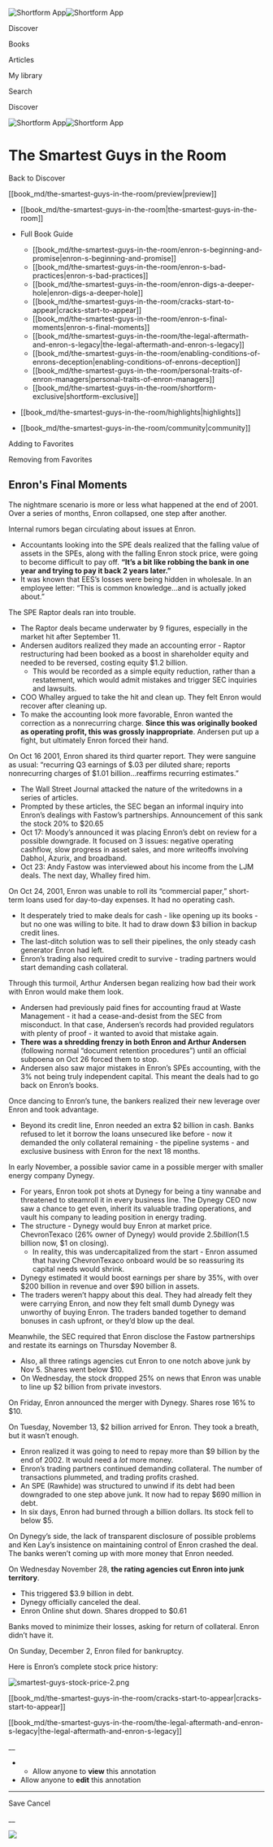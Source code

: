 ![Shortform App](/img/logo.36a2399e.svg)![Shortform App](/img/logo-dark.70c1b072.svg)

Discover

Books

Articles

My library

Search

Discover

![Shortform App](/img/logo.36a2399e.svg)![Shortform App](/img/logo-dark.70c1b072.svg)

# The Smartest Guys in the Room

Back to Discover

[[book_md/the-smartest-guys-in-the-room/preview|preview]]

  * [[book_md/the-smartest-guys-in-the-room|the-smartest-guys-in-the-room]]
  * Full Book Guide

    * [[book_md/the-smartest-guys-in-the-room/enron-s-beginning-and-promise|enron-s-beginning-and-promise]]
    * [[book_md/the-smartest-guys-in-the-room/enron-s-bad-practices|enron-s-bad-practices]]
    * [[book_md/the-smartest-guys-in-the-room/enron-digs-a-deeper-hole|enron-digs-a-deeper-hole]]
    * [[book_md/the-smartest-guys-in-the-room/cracks-start-to-appear|cracks-start-to-appear]]
    * [[book_md/the-smartest-guys-in-the-room/enron-s-final-moments|enron-s-final-moments]]
    * [[book_md/the-smartest-guys-in-the-room/the-legal-aftermath-and-enron-s-legacy|the-legal-aftermath-and-enron-s-legacy]]
    * [[book_md/the-smartest-guys-in-the-room/enabling-conditions-of-enrons-deception|enabling-conditions-of-enrons-deception]]
    * [[book_md/the-smartest-guys-in-the-room/personal-traits-of-enron-managers|personal-traits-of-enron-managers]]
    * [[book_md/the-smartest-guys-in-the-room/shortform-exclusive|shortform-exclusive]]
  * [[book_md/the-smartest-guys-in-the-room/highlights|highlights]]
  * [[book_md/the-smartest-guys-in-the-room/community|community]]



Adding to Favorites 

Removing from Favorites 

## Enron's Final Moments

The nightmare scenario is more or less what happened at the end of 2001. Over a series of months, Enron collapsed, one step after another.

Internal rumors began circulating about issues at Enron.

  * Accountants looking into the SPE deals realized that the falling value of assets in the SPEs, along with the falling Enron stock price, were going to become difficult to pay off. **“It’s a bit like robbing the bank in one year and trying to pay it back 2 years later.”**
  * It was known that EES’s losses were being hidden in wholesale. In an employee letter: “This is common knowledge...and is actually joked about.”



The SPE Raptor deals ran into trouble.

  * The Raptor deals became underwater by 9 figures, especially in the market hit after September 11.
  * Andersen auditors realized they made an accounting error - Raptor restructuring had been booked as a boost in shareholder equity and needed to be reversed, costing equity $1.2 billion.
    * This would be recorded as a simple equity reduction, rather than a restatement, which would admit mistakes and trigger SEC inquiries and lawsuits.
  * COO Whalley argued to take the hit and clean up. They felt Enron would recover after cleaning up.
  * To make the accounting look more favorable, Enron wanted the correction as a nonrecurring charge. **Since this was originally booked as operating profit, this was grossly inappropriate**. Andersen put up a fight, but ultimately Enron forced their hand.



On Oct 16 2001, Enron shared its third quarter report. They were sanguine as usual: “recurring Q3 earnings of $.03 per diluted share; reports nonrecurring charges of $1.01 billion...reaffirms recurring estimates.”

  * The Wall Street Journal attacked the nature of the writedowns in a series of articles. 
  * Prompted by these articles, the SEC began an informal inquiry into Enron’s dealings with Fastow’s partnerships. Announcement of this sank the stock 20% to $20.65
  * Oct 17: Moody’s announced it was placing Enron’s debt on review for a possible downgrade. It focused on 3 issues: negative operating cashflow, slow progress in asset sales, and more writeoffs involving Dabhol, Azurix, and broadband.
  * Oct 23: Andy Fastow was interviewed about his income from the LJM deals. The next day, Whalley fired him.



On Oct 24, 2001, Enron was unable to roll its “commercial paper,” short-term loans used for day-to-day expenses. It had no operating cash.

  * It desperately tried to make deals for cash - like opening up its books - but no one was willing to bite. It had to draw down $3 billion in backup credit lines.
  * The last-ditch solution was to sell their pipelines, the only steady cash generator Enron had left.
  * Enron’s trading also required credit to survive - trading partners would start demanding cash collateral.



Through this turmoil, Arthur Andersen began realizing how bad their work with Enron would make them look.

  * Andersen had previously paid fines for accounting fraud at Waste Management - it had a cease-and-desist from the SEC from misconduct. In that case, Andersen’s records had provided regulators with plenty of proof - it wanted to avoid that mistake again.
  * **There was a shredding frenzy in both Enron and Arthur Andersen** (following normal “document retention procedures”) until an official subpoena on Oct 26 forced them to stop.
  * Andersen also saw major mistakes in Enron’s SPEs accounting, with the 3% not being truly independent capital. This meant the deals had to go back on Enron’s books. 



Once dancing to Enron’s tune, the bankers realized their new leverage over Enron and took advantage.

  * Beyond its credit line, Enron needed an extra $2 billion in cash. Banks refused to let it borrow the loans unsecured like before - now it demanded the only collateral remaining - the pipeline systems - and exclusive business with Enron for the next 18 months. 



In early November, a possible savior came in a possible merger with smaller energy company Dynegy.

  * For years, Enron took pot shots at Dynegy for being a tiny wannabe and threatened to steamroll it in every business line. The Dynegy CEO now saw a chance to get even, inherit its valuable trading operations, and vault his company to leading position in energy trading.
  * The structure - Dynegy would buy Enron at market price. ChevronTexaco (26% owner of Dynegy) would provide $2.5 billion ($1.5 billion now, $1 on closing).
    * In reality, this was undercapitalized from the start - Enron assumed that having ChevronTexaco onboard would be so reassuring its capital needs would shrink.
  * Dynegy estimated it would boost earnings per share by 35%, with over $200 billion in revenue and over $90 billion in assets.
  * The traders weren’t happy about this deal. They had already felt they were carrying Enron, and now they felt small dumb Dynegy was unworthy of buying Enron. The traders banded together to demand bonuses in cash upfront, or they’d blow up the deal.



Meanwhile, the SEC required that Enron disclose the Fastow partnerships and restate its earnings on Thursday November 8.

  * Also, all three ratings agencies cut Enron to one notch above junk by Nov 5. Shares went below $10.
  * On Wednesday, the stock dropped 25% on news that Enron was unable to line up $2 billion from private investors.



On Friday, Enron announced the merger with Dynegy. Shares rose 16% to $10.

On Tuesday, November 13, $2 billion arrived for Enron. They took a breath, but it wasn’t enough.

  * Enron realized it was going to need to repay more than $9 billion by the end of 2002. It would need a _lot_ more money.
  * Enron’s trading partners continued demanding collateral. The number of transactions plummeted, and trading profits crashed. 
  * An SPE (Rawhide) was structured to unwind if its debt had been downgraded to one step above junk. It now had to repay $690 million in debt.
  * In six days, Enron had burned through a billion dollars. Its stock fell to below $5.



On Dynegy’s side, the lack of transparent disclosure of possible problems and Ken Lay’s insistence on maintaining control of Enron crashed the deal. The banks weren’t coming up with more money that Enron needed.

On Wednesday November 28, **the rating agencies cut Enron into junk territory**.

  * This triggered $3.9 billion in debt.
  * Dynegy officially canceled the deal.
  * Enron Online shut down. Shares dropped to $0.61



Banks moved to minimize their losses, asking for return of collateral. Enron didn’t have it.

On Sunday, December 2, Enron filed for bankruptcy.

Here is Enron’s complete stock price history:

![smartest-guys-stock-price-2.png](https://media.shortform.com/images/smartest-guys-stock-price-2.png)

[[book_md/the-smartest-guys-in-the-room/cracks-start-to-appear|cracks-start-to-appear]]

[[book_md/the-smartest-guys-in-the-room/the-legal-aftermath-and-enron-s-legacy|the-legal-aftermath-and-enron-s-legacy]]

__

  *   * Allow anyone to **view** this annotation
  * Allow anyone to **edit** this annotation



* * *

Save Cancel

__




![](https://bat.bing.com/action/0?ti=56018282&Ver=2&mid=76b3cc1e-b356-4a1b-8028-fed08942874d&sid=1711133063fa11eebdec89a8b8ae3bbc&vid=171147a063fa11eea7440fcfeb230d96&vids=0&msclkid=N&pi=0&lg=en-US&sw=800&sh=600&sc=24&nwd=1&tl=Shortform%20%7C%20The%20Smartest%20Guys%20in%20the%20Room&p=https%3A%2F%2Fwww.shortform.com%2Fapp%2Fbook%2Fthe-smartest-guys-in-the-room%2Fenron-s-final-moments&r=&lt=383&evt=pageLoad&sv=1&rn=147930)
